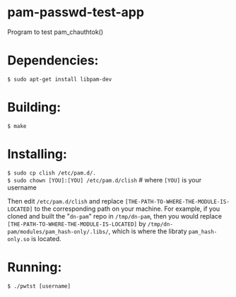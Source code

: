 # pam-passwd-test-app
Program to test pam_chauthtok()

# Dependencies:

`$ sudo apt-get install libpam-dev`

# Building:

`$ make`

# Installing:

`$ sudo cp clish /etc/pam.d/.`  
`$ sudo chown [YOU]:[YOU] /etc/pam.d/clish`  # where `[YOU]` is your username

Then edit `/etc/pam.d/clish` and replace `[THE-PATH-TO-WHERE-THE-MODULE-IS-LOCATED]`
to the corresponding path on your machine. For example, if you cloned and built
the "`dn-pam`" repo in `/tmp/dn-pam`, then you would replace `[THE-PATH-TO-WHERE-THE-MODULE-IS-LOCATED]`
by `/tmp/dn-pam/modules/pam_hash-only/.libs/`, which is where the libraty 
`pam_hash-only.so` is located.

# Running:

`$ ./pwtst [username]`
